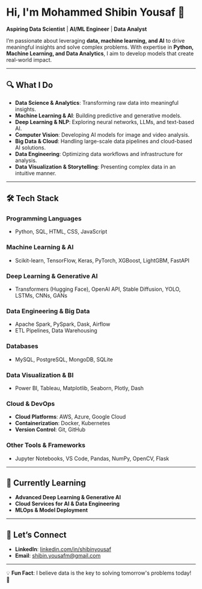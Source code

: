 # Hi, I'm **Mohammed Shibin Yousaf** 👋  

**Aspiring Data Scientist** | **AI/ML Engineer** | **Data Analyst**  

I’m passionate about leveraging **data, machine learning, and AI** to drive meaningful insights and solve complex problems. With expertise in **Python, Machine Learning, and Data Analytics**, I aim to develop models that create real-world impact.  

---

## 🔍 What I Do  
- **Data Science & Analytics**: Transforming raw data into meaningful insights.  
- **Machine Learning & AI**: Building predictive and generative models.  
- **Deep Learning & NLP**: Exploring neural networks, LLMs, and text-based AI.  
- **Computer Vision**: Developing AI models for image and video analysis.  
- **Big Data & Cloud**: Handling large-scale data pipelines and cloud-based AI solutions.  
- **Data Engineering**: Optimizing data workflows and infrastructure for analysis.  
- **Data Visualization & Storytelling**: Presenting complex data in an intuitive manner.  

---

## 🛠️ Tech Stack  

### **Programming Languages**  
- Python, SQL, HTML, CSS, JavaScript  

### **Machine Learning & AI**  
- Scikit-learn, TensorFlow, Keras, PyTorch, XGBoost, LightGBM, FastAPI  

### **Deep Learning & Generative AI**  
- Transformers (Hugging Face), OpenAI API, Stable Diffusion, YOLO, LSTMs, CNNs, GANs  

### **Data Engineering & Big Data**  
- Apache Spark, PySpark, Dask, Airflow  
- ETL Pipelines, Data Warehousing  

### **Databases**  
- MySQL, PostgreSQL, MongoDB, SQLite  

### **Data Visualization & BI**  
- Power BI, Tableau, Matplotlib, Seaborn, Plotly, Dash  

### **Cloud & DevOps**  
- **Cloud Platforms**: AWS, Azure, Google Cloud  
- **Containerization**: Docker, Kubernetes  
- **Version Control**: Git, GitHub  

### **Other Tools & Frameworks**  
- Jupyter Notebooks, VS Code, Pandas, NumPy, OpenCV, Flask  

---

## 🎯 Currently Learning  
- **Advanced Deep Learning & Generative AI**  
- **Cloud Services for AI & Data Engineering**  
- **MLOps & Model Deployment**  

---

## 💌 Let’s Connect  
- **LinkedIn**: [linkedin.com/in/shibinyousaf](https://www.linkedin.com/in/mohammedshibinyousaf)  
- **Email**: [shibin.yousafm@gmail.com](mailto:shibin.yousafm@gmail.com)  

---

💡 **Fun Fact**: I believe data is the key to solving tomorrow's problems today! 🚀  
